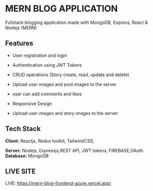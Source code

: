 
# MERN BLOG APPLICATION

Fullstack  blogging application made with MongoDB, Express, React & Nodejs (MERN)


## Features

- User registration and login

- Authentication using JWT Tokens

- CRUD operations (Story create, read, update and delete)

- Upload user ımages and post ımages to the server
- user can add comments and likes
- Responsive Design
- Upload user ımages and story ımages to the server




## Tech Stack

**Client:** Reactjs, Redux toolkit, TailwindCSS, 

**Server:** Nodejs, Expressjs,REST API, JWT tokens, FIREBASE,OAuth 
**Database:** MongoDB

## LIVE SITE

LIVE: https://mern-blog-frontend-azure.vercel.app/


